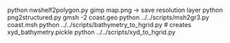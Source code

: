 python nwshelf2polygon.py
gimp map.png -> save resolution layer
python png2structured.py
gmsh -2 coast.geo
python ../../scripts/msh2gr3.py coast.msh
python ../../scripts/bathymetry_to_hgrid.py # creates xyd_bathymetry.pickle
python ../../scripts/xyd_to_hgrid.py

